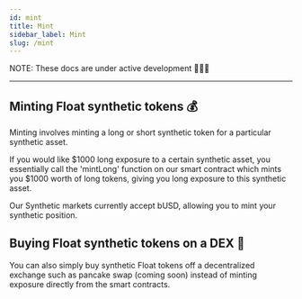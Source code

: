 ```yaml
---
id: mint
title: Mint
sidebar_label: Mint
slug: /mint
---
```


NOTE: These docs are under active development 👷‍♀️👷

---

## Minting Float synthetic tokens 💰

Minting involves minting a long or short synthetic token for a particular synthetic asset.

If you would like $1000 long exposure to a certain synthetic asset, you essentially call the 'mintLong' function on our smart contract which
mints you $1000 worth of long tokens, giving you long exposure to this synthetic asset.

Our Synthetic markets currently accept bUSD, allowing you to mint your synthetic position.

## Buying Float synthetic tokens on a DEX 🥞

You can also simply buy synthetic Float tokens off a decentralized exchange such as pancake swap (coming soon) instead of minting exposure directly from the smart contracts.
